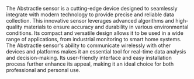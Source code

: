 The Abstractle sensor is a cutting-edge device designed to seamlessly integrate with modern technology to provide precise and reliable data collection. This innovative sensor leverages advanced algorithms and high-quality materials to ensure accuracy and durability in various environmental conditions. Its compact and versatile design allows it to be used in a wide range of applications, from industrial monitoring to smart home systems. The Abstractle sensor's ability to communicate wirelessly with other devices and platforms makes it an essential tool for real-time data analysis and decision-making. Its user-friendly interface and easy installation process further enhance its appeal, making it an ideal choice for both professional and personal use.
